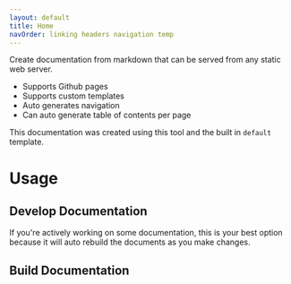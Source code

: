 ```yaml
---
layout: default
title: Home
navOrder: linking headers navigation temp
---
```


Create documentation from markdown that can be served from any static web server.

- Supports Github pages
- Supports custom templates
- Auto generates navigation
- Can auto generate table of contents per page

This documentation was created using this tool and the built in `default` template.

# Usage

## Develop Documentation

If you're actively working on some documentation, this is your best option because it will auto rebuild the documents as you make changes.

## Build Documentation
